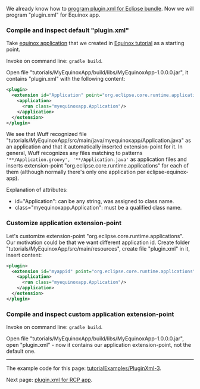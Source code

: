 We already know how to [program plugin.xml for Eclipse bundle](plugin.xml-for-eclipse-bundle). Now we will program "plugin.xml" for Equinox app.

### Compile and inspect default "plugin.xml"

Take [equinox application](../tree/master/tutorialExamples/EquinoxApp-1) that we created in [Equinox tutorial](Create-first-Equinox-app) as a starting point.

Invoke on command line: `gradle build`.

Open file "tutorials/MyEquinoxApp/build/libs/MyEquinoxApp-1.0.0.0.jar", it contains "plugin.xml" with the following content:

```xml
<plugin>
  <extension id="Application" point="org.eclipse.core.runtime.applications">
    <application>
      <run class="myequinoxapp.Application"/>
    </application>
  </extension>
</plugin>
```

We see that Wuff recognized file "tutorials/MyEquinoxApp/src/main/java/myequinoxapp/Application.java" as an application and that it automatically inserted extension-point for it. In general, Wuff recognizes any files matching to patterns `'**/Application.groovy', '**/Application.java'` as application files and inserts extension-point "org.eclipse.core.runtime.applications" for each of them (although normally there's only one application per eclipse-equinox-app).

Explanation of attributes:
- id="Application": can be any string, was assigned to class name.
- class="myequinoxapp.Application": must be a qualified class name.

### Customize application extension-point

Let's customize extension-point "org.eclipse.core.runtime.applications". Our motivation could be that we want different application id. Create folder "tutorials/MyEquinoxApp/src/main/resources", create file "plugin.xml" in it, insert content:

```xml
<plugin>
  <extension id="myappid" point="org.eclipse.core.runtime.applications">
    <application>
      <run class="myequinoxapp.Application"/>
    </application>
  </extension>
</plugin>
```

### Compile and inspect custom application extension-point

Invoke on command line: `gradle build`.

Open file "tutorials/MyEquinoxApp/build/libs/MyEquinoxApp-1.0.0.0.jar", open "plugin.xml" - now it contains our application extension-point, not the default one.

---

The example code for this page: [tutorialExamples/PluginXml-3](../tree/master/tutorialExamples/PluginXml-3).

Next page: [plugin.xml for RCP app](Plugin.xml-for-eclipse-rcp-app).